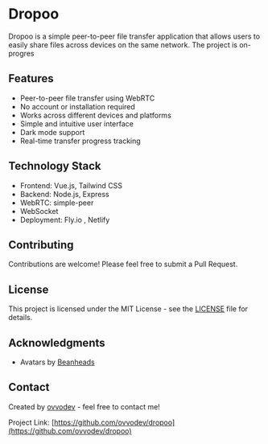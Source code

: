 # Dropoo

Dropoo is a simple peer-to-peer file transfer application that allows users to easily share files across devices on the same network.
The project is on-progres 

## Features

- Peer-to-peer file transfer using WebRTC
- No account or installation required
- Works across different devices and platforms
- Simple and intuitive user interface
- Dark mode support
- Real-time transfer progress tracking


## Technology Stack

- Frontend: Vue.js, Tailwind CSS
- Backend: Node.js, Express
- WebRTC: simple-peer
- WebSocket
- Deployment: Fly.io , Netlify


## Contributing

Contributions are welcome! Please feel free to submit a Pull Request.

## License

This project is licensed under the MIT License - see the [LICENSE](LICENSE) file for details.

## Acknowledgments

- Avatars by [Beanheads](https://beanheads.robertbroersma.com)

## Contact

Created by [ovvodev](https://github.com/ovvodev) - feel free to contact me!

Project Link: [https://github.com/ovvodev/dropoo](https://github.com/ovvodev/dropoo)
